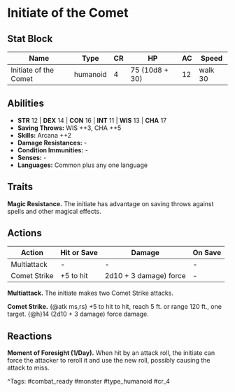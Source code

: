 # Initiate of the Comet

## Stat Block

| Name | Type | CR | HP | AC | Speed |
|------|------|----|----|----|-------|
| Initiate of the Comet | humanoid | 4 | 75 (10d8 + 30) | 12 | walk 30 |

## Abilities

- **STR** 12 | **DEX** 14 | **CON** 16 | **INT** 11 | **WIS** 13 | **CHA** 17
- **Saving Throws:** WIS ++3, CHA ++5  
- **Skills:** Arcana ++2  
- **Damage Resistances:** -  
- **Condition Immunities:** -  
- **Senses:** -  
- **Languages:** Common plus any one language

## Traits

**Magic Resistance.** The initiate has advantage on saving throws against spells and other magical effects.


## Actions

| Action | Hit or Save | Damage | On Save |
|--------|--------------|--------|----------|
| Multiattack | - | - | - |
| Comet Strike | +5 to hit | 2d10 + 3 damage) force | - |

**Multiattack.** The initiate makes two Comet Strike attacks.

**Comet Strike.** {@atk ms,rs} +5 to hit to hit, reach 5 ft. or range 120 ft., one target. {@h}14 (2d10 + 3 damage) force damage.

## Reactions

**Moment of Foresight (1/Day).** When hit by an attack roll, the initiate can force the attacker to reroll it and use the new roll, possibly causing the attack to miss.



^Tags: #combat_ready #monster #type_humanoid #cr_4
